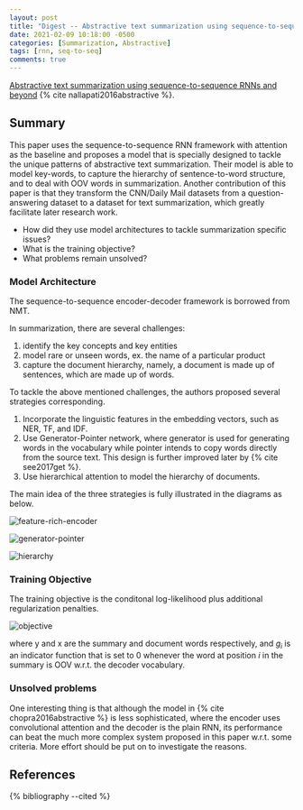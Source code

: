 ```yaml
---
layout: post
title: "Digest -- Abstractive text summarization using sequence-to-sequence RNNs and beyond"
date: 2021-02-09 10:18:00 -0500
categories: [Summarization, Abstractive]
tags: [rnn, seq-to-seq]
comments: true
---
```


[Abstractive text summarization using sequence-to-sequence RNNs and beyond](https://arxiv.org/abs/1602.06023)  {% cite nallapati2016abstractive %}.

## Summary
This paper uses the sequence-to-sequence RNN framework with attention as the baseline and proposes a model that is specially designed to tackle the unique patterns of abstractive text summarization. Their model is able to model key-words, to capture the hierarchy of sentence-to-word structure, and to deal with OOV words in summarization. Another contribution of this paper is that they transform the CNN/Daily Mail datasets from a question-answering dataset to a dataset for text summarization, which greatly facilitate later research work.

- How did they use model architectures to tackle summarization specific issues?
- What is the training objective?
- What problems remain unsolved?

### Model Architecture
The sequence-to-sequence encoder-decoder framework is borrowed from NMT.

In summarization, there are several challenges:
1. identify the key concepts and key entities
2. model rare or unseen words, ex. the name of a particular product
3. capture the document hierarchy, namely, a document is made up of sentences, which are made up of words.

To tackle the above mentioned challenges, the authors proposed several strategies corresponding.
1. Incorporate the linguistic features in the embedding vectors, such as NER, TF, and IDF.
2. Use Generator-Pointer network, where generator is used for generating words in the vocabulary while pointer intends to copy words directly from the source text. This design is further improved later by  {% cite see2017get %}.
3. Use hierarchical attention to model the hierarchy of documents.

The main idea of the three strategies is fully illustrated in the diagrams as below.

![feature-rich-encoder]({{site.baseurl}}/assets/img/posts/20210209-abstract-fig1.png)

![generator-pointer]({{site.baseurl}}/assets/img/posts/20210209-abstract-fig2.png)

![hierarchy]({{site.baseurl}}/assets/img/posts/20210209-abstract-fig3.png)

### Training Objective
The training objective is the conditonal log-likelihood plus additional regularization penalties.

![objective]({{site.baseurl}}/assets/img/posts/20210209-abstract-objective.png)

where y and x are the summary and document words respectively, and $g_i$ is an indicator function that is set to 0 whenever the word at position $i$ in the summary is OOV w.r.t. the decoder vocabulary.

### Unsolved problems
One interesting thing is that although the model in {% cite chopra2016abstractive %} is less sophisticated, where the encoder uses convolutional attention and the decoder is the plain RNN, its performance can beat the much more complex system proposed in this paper w.r.t. some criteria. More effort should be put on to investigate the reasons.

<!-- ## Related topics to read
-  -->

## References

<!-- {% cite  %} -->

{% bibliography --cited %}
